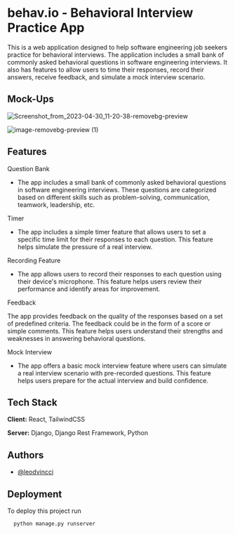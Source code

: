 
# behav.io - Behavioral Interview Practice App
This is a web application designed to help software engineering job seekers practice for behavioral interviews. The application includes a small bank of commonly asked behavioral questions in software engineering interviews. It also has features to allow users to time their responses, record their answers, receive feedback, and simulate a mock interview scenario.


## Mock-Ups

![Screenshot_from_2023-04-30_11-20-38-removebg-preview](https://user-images.githubusercontent.com/90817505/235364301-b844683a-a21e-4b2e-9749-2bbd7cebf08d.png)

![image-removebg-preview (1)](https://user-images.githubusercontent.com/90817505/235365124-7690c4e5-5058-4fd3-be52-1d256220311b.png)





## Features

Question Bank
- The app includes a small bank of commonly asked behavioral questions in software engineering interviews. These questions are categorized based on different skills such as problem-solving, communication, teamwork, leadership, etc.

Timer
- The app includes a simple timer feature that allows users to set a specific time limit for their responses to each question. This feature helps simulate the pressure of a real interview.

Recording Feature
- The app allows users to record their responses to each question using their device's microphone. This feature helps users review their performance and identify areas for improvement.

Feedback

The app provides feedback on the quality of the responses based on a set of predefined criteria. The feedback could be in the form of a score or simple comments. This feature helps users understand their strengths and weaknesses in answering behavioral questions.

Mock Interview
- The app offers a basic mock interview feature where users can simulate a real interview scenario with pre-recorded questions. This feature helps users prepare for the actual interview and build confidence.



## Tech Stack

**Client:** React, TailwindCSS

**Server:** Django, Django Rest Framework, Python


## Authors

- [@leodvincci](https://www.github.com/leodvincci)


## Deployment

To deploy this project run

```bash
  python manage.py runserver
```

